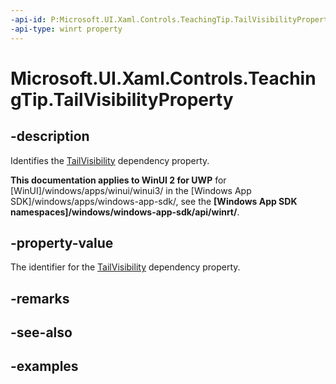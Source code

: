 ```yaml
---
-api-id: P:Microsoft.UI.Xaml.Controls.TeachingTip.TailVisibilityProperty
-api-type: winrt property
---
```


# Microsoft.UI.Xaml.Controls.TeachingTip.TailVisibilityProperty

<!--
public static Windows.UI.Xaml.DependencyProperty TailVisibilityProperty { get; }
-->

## -description

Identifies the [TailVisibility](teachingtip_tailvisibility.md) dependency property.

**This documentation applies to WinUI 2 for UWP** for [WinUI]/windows/apps/winui/winui3/ in the [Windows App SDK]/windows/apps/windows-app-sdk/, see the **[Windows App SDK namespaces]/windows/windows-app-sdk/api/winrt/**.

## -property-value

The identifier for the [TailVisibility](teachingtip_tailvisibility.md) dependency property.

## -remarks

## -see-also

## -examples

